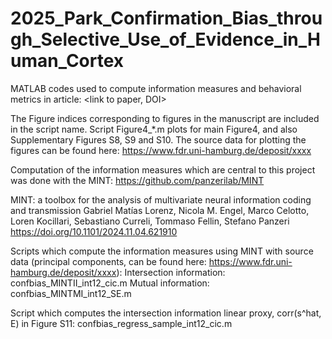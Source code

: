# 2025_Park_Confirmation_Bias_through_Selective_Use_of_Evidence_in_Human_Cortex

MATLAB codes used to compute information measures and behavioral metrics in article: <link to paper, DOI>

The Figure indices corresponding to figures in the manuscript are included in the script name. 
Script Figure4_*.m plots for main Figure4, and also Supplementary Figures S8, S9 and S10. 
The source data for plotting the figures can be found here: https://www.fdr.uni-hamburg.de/deposit/xxxx

Computation of the information measures which are central to this project was done with the MINT:
https://github.com/panzerilab/MINT

MINT: a toolbox for the analysis of multivariate neural information coding and transmission
Gabriel Matías Lorenz, Nicola M. Engel, Marco Celotto, Loren Kocillari, Sebastiano Curreli, Tommaso Fellin, Stefano Panzeri
https://doi.org/10.1101/2024.11.04.621910

Scripts which compute the information measures using MINT with source data (principal components, can be found here: https://www.fdr.uni-hamburg.de/deposit/xxxx):
  Intersection information: confbias_MINTII_int12_cic.m 
  Mutual information: confbias_MINTMI_int12_SE.m

Script which computes the intersection information linear proxy, corr(s^hat, E) in Figure S11:
  confbias_regress_sample_int12_cic.m

  
